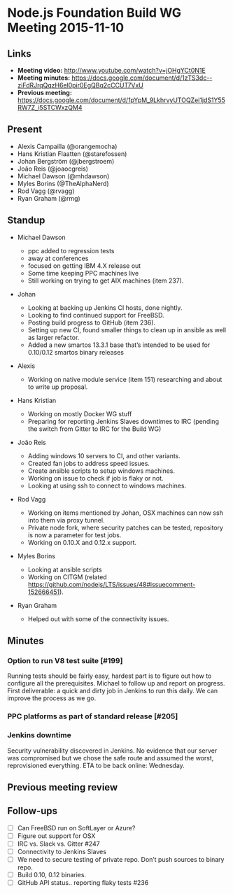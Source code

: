 # Node.js Foundation Build WG Meeting 2015-11-10

## Links

* **Meeting video:** http://www.youtube.com/watch?v=jOHgYCt0N1E
* **Meeting minutes:** https://docs.google.com/document/d/1zTS3dc--ziFdRJrqQqzH6el0pir0EgQBq2cCCUT7VxU
* **Previous meeting:** https://docs.google.com/document/d/1pYpM_9LkhrvyUTOQZei1jdS1Y55RW7Z_i5STCWxzQM4

## Present

* Alexis Campailla (@orangemocha)
* Hans Kristian Flaatten (@starefossen)
* Johan Bergström (@jbergstroem)
* João Reis (@joaocgreis)
* Michael Dawson (@mhdawson)
* Myles Borins (@TheAlphaNerd)
* Rod Vagg (@rvagg)
* Ryan Graham (@rmg)

## Standup

* Michael Dawson
  * ppc added to regression tests
  * away at conferences
  * focused on getting IBM 4.X release out
  * Some time keeping PPC machines live
  * Still working on trying to get AIX machines (item 237).

* Johan
  * Looking at backing up Jenkins CI hosts, done nightly.
  * Looking to find continued support for FreeBSD.
  * Posting build progress to GitHub (item 236).
  * Setting up new CI, found smaller things to clean up in ansible as well as
    larger refactor.
  * Added a new smartos 13.3.1 base that’s intended to be used for 0.10/0.12
    smartos binary releases

* Alexis
  * Working on native module service (item 151) researching and about to write
    up proposal.

* Hans Kristian
  * Working on mostly Docker WG stuff
  * Preparing for reporting Jenkins Slaves downtimes to IRC (pending the switch
    from Gitter to IRC for the Build WG)

* João Reis
  * Adding windows 10 servers to CI, and other variants.
  * Created fan jobs to address speed issues.
  * Create ansible scripts to setup windows machines.
  * Working on issue to check if job is flaky or not.
  * Looking at using ssh to connect to windows machines.

* Rod Vagg
  * Working on items mentioned by Johan, OSX machines can now ssh into them via
    proxy tunnel.
  * Private node fork, where security patches can be tested, repository is now a
    parameter for test jobs.
  * Working on 0.10.X and 0.12.x support.

* Myles Borins
  * Looking at ansible scripts
  * Working on CITGM (related https://github.com/nodejs/LTS/issues/48#issuecomment-152666451).

* Ryan Graham
  * Helped out with some of the connectivity issues.

## Minutes

### Option to run V8 test suite \[#199]

Running tests should be fairly easy, hardest part is to figure out how to
configure all the prerequisites. Michael to follow up and report on progress.
First deliverable: a quick and dirty job in Jenkins to run this daily. We can
improve the process as we go.

### PPC platforms as part of standard release \[#205]

### Jenkins downtime

Security vulnerability discovered in Jenkins. No evidence that our server was
compromised but we chose the safe route and assumed the worst, reprovisioned
everything.  ETA to be back online: Wednesday.

## Previous meeting review

## Follow-ups

* [ ] Can FreeBSD run on SoftLayer or Azure?
* [ ] Figure out support for OSX
* [ ] IRC vs. Slack vs. Gitter #247
* [ ] Connectivity to Jenkins Slaves
* [ ] We need to secure testing of private repo. Don’t push sources to binary repo.
* [ ] Build 0.10, 0.12 binaries.
* [ ] GitHub API status.. reporting flaky tests #236
